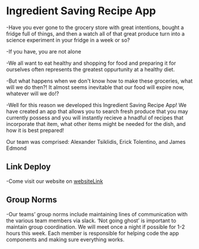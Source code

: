 # Ingredient Saving Recipe App

-Have you ever gone to the grocery store with great intentions, bought a fridge full of things, and then a watch all of that great produce turn into a science experiment in your fridge in a week or so?

-If you have, you are not alone

-We all want to eat healthy and shopping for food and preparing it for ourselves often represents the greatest oppurtunity at a healthy diet. 

-But what happens when we don't know how to make these groceries, what will we do then?! It almost seems inevitable that our food will expire now, whatever will we do!?

-Well for this reason we developed this Ingredient Saving Recipe App! We have created an app that allows you to search fresh produce that you may currently possess and you will instantly recieve a hnadful of recipes that incorporate that item, what other items might be needed for the dish, and how it is best prepared!

Our team was comprised: Alexander Tsiklidis, Erick Tolentino, and James Edmond

## Link Deploy 

-Come visit our website on 
[websiteLink](https://visionary-gumption-b861c0.netlify.app/)


## Group Norms
-Our teams’ group norms include maintaining lines of communication with the various team members via slack. ‘Not going ghost’ is important to maintain group coordination. We will meet once a night if possible for 1-2 hours this week. Each member is responsible for helping code the app components and making sure everything works.